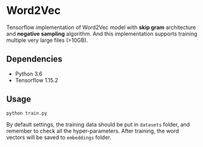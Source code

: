 # Word2Vec
Tensorflow implementation of Word2Vec model with **skip gram** architecture and **negative sampling** algorithm. And this implementation supports training multiple very large files (>10GB).

## Dependencies
 - Python 3.6
 - Tensorflow 1.15.2

## Usage
```bash
python train.py
```
By default settings, the training data should be put in `datasets` folder, and remember to check all the hyper-parameters. After training, the word vectors will be saved to `embeddings` folder.
